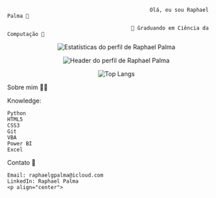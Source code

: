                                                   Olá, eu sou Raphael Palma 👋

                                            🚀 Graduando em Ciência da Computação 🚀
<p align="center">
  <img src="https://github-readme-stats.vercel.app/api?username=raphaelgpalma&show_icons=true&theme=dark" alt="Estatísticas do perfil de Raphael Palma">
</p><p align="center">
  <img src="https://media0.giphy.com/media/v1.Y2lkPTc5MGI3NjExZjg1MzFmMDlkNmY4ODIyZGViN2MwMzUzZmFlZjUxM2RjNzFkY2QyYSZjdD1z/GjDecCEEGJb82Tcm8B/giphy.gif" alt="Header do perfil de Raphael Palma">
</p><p align="center">
<img src="https://github-readme-stats.vercel.app/api/top-langs/?username=raphaelgpalma&layout=compact&langs_count=6&theme=dark&hide_title=true" alt="Top Langs" />
</p>


Sobre mim 🙋‍♂

Knowledge:

    Python
    HTML5
    CSS3
    Git
    VBA
    Power BI
    Excel

Contato 📱

    Email: raphaelgpalma@icloud.com
    LinkedIn: Raphael Palma
    <p align="center">




